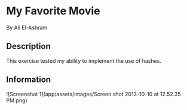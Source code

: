 # My Favorite Movie

By Ali El-Ashram

## Description

This exercise tested my ability to implement the use of hashes.

## Information

![Screenshot 1](app/assets/images/Screen shot 2013-10-10 at 12.52.35 PM.png)
